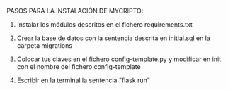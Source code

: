 PASOS PARA LA INSTALACIÓN DE MYCRIPTO:

1) Instalar los módulos descritos en el fichero requirements.txt

2) Crear la base de datos con la sentencia descrita en initial.sql en la carpeta migrations

3) Colocar tus claves en el fichero config-template.py y modificar en init con el nombre del fichero config-template

4) Escribir en la terminal la sentencia "flask run"